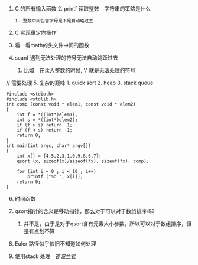 1. C 的所有输入函数
    2. printf 读取整数　字符串的策略是什么
    
    ```
    1. 整数中间包含字母是不是自动略过去
    ```

2. C 实现重定向操作

3. 看一看math的头文件中间的函数

4. scanf 遇到无法处理的符号无法自动跳跃过去
    1. 比如　在读入整数的时候, '.' 就是无法处理的符号
    

// 需要处理
5. 复杂的巅峰
    1. quick sort
    2. heap
    3. stack queue

```
#include <stdio.h>
#include <stdlib.h>
int comp (const void * elem1, const void * elem2) 
{
    int f = *((int*)elem1);
    int s = *((int*)elem2);
    if (f > s) return  1;
    if (f < s) return -1;
    return 0;
}
int main(int argc, char* argv[]) 
{
    int x[] = {4,5,2,3,1,0,9,8,6,7};
    qsort (x, sizeof(x)/sizeof(*x), sizeof(*x), comp);

    for (int i = 0 ; i < 10 ; i++)
        printf ("%d ", x[i]);
    return 0;
}
```

6. 时间函数

7. qsort指针的含义是移动指针，那么对于可以对于数组排序吗?
    1. 并不是，由于是对于qsort含有元素大小参数，所以可以对于数组排序，但是有点划不算

6. Euler 路径似乎依旧不知道如何处理

7. 使用stack 处理　逆波兰式
